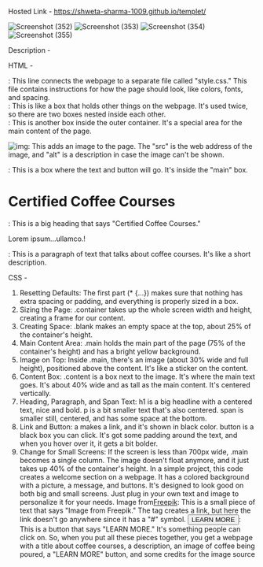 Hosted Link - https://shweta-sharma-1009.github.io/templet/

![Screenshot (352)](https://github.com/shweta-sharma-1009/templet/assets/128416925/f7b29ec8-eb24-4c3a-a47f-a0c83f080a4a)
![Screenshot (353)](https://github.com/shweta-sharma-1009/templet/assets/128416925/717136bc-f368-4fff-9732-50f23102bad6)
![Screenshot (354)](https://github.com/shweta-sharma-1009/templet/assets/128416925/98f7e1d3-e477-4243-9026-c0adc40dc7b8)
![Screenshot (355)](https://github.com/shweta-sharma-1009/templet/assets/128416925/4f9f0756-9b62-4e47-920f-342a72152f4e)

Description -

HTML -
<link href="./style.css" rel="stylesheet">: This line connects the webpage to a separate file called "style.css." This file contains instructions for how the page should look, like colors, fonts, and spacing.

<div class="container">: This is like a box that holds other things on the webpage. It's used twice, so there are two boxes nested inside each other.

<div class="main">: This is another box inside the outer container. It's a special area for the main content of the page.

<img src="..." alt="img">: This adds an image to the page. The "src" is the web address of the image, and "alt" is a description in case the image can't be shown.

<div class="content">: This is a box where the text and button will go. It's inside the "main" box.

<h1>Certified Coffee Courses</h1>: This is a big heading that says "Certified Coffee Courses."

<p>Lorem ipsum...ullamco.!</p>: This is a paragraph of text that talks about coffee courses. It's like a short description.

CSS - 
1. Resetting Defaults:
The first part (* {...}) makes sure that nothing has extra spacing or padding, and everything is properly sized in a box.
2. Sizing the Page:
.container takes up the whole screen width and height, creating a frame for our content.
3. Creating Space:
.blank makes an empty space at the top, about 25% of the container's height.
4. Main Content Area:
.main holds the main part of the page (75% of the container's height) and has a bright yellow background.
5. Image on Top:
Inside .main, there's an image (about 30% wide and full height), positioned above the content. It's like a sticker on the content.
6. Content Box:
.content is a box next to the image. It's where the main text goes. It's about 40% wide and as tall as the main content. It's centered vertically.
7. Heading, Paragraph, and Span Text:
h1 is a big headline with a centered text, nice and bold.
p is a bit smaller text that's also centered.
span is smaller still, centered, and has some space at the bottom.
8. Link and Button:
a makes a link, and it's shown in black color.
button is a black box you can click. It's got some padding around the text, and when you hover over it, it gets a bit bolder.
9. Change for Small Screens:
If the screen is less than 700px wide, .main becomes a single column. The image doesn't float anymore, and it just takes up 40% of the container's height.
In a simple project, this code creates a welcome section on a webpage. It has a colored background with a picture, a message, and buttons. It's designed to look good on both big and small screens. Just plug in your own text and image to personalize it for your needs.
<span>Image from<a href="#">Freepik</a></span>: This is a small piece of text that says "Image from Freepik." The <a> tag creates a link, but here the link doesn't go anywhere since it has a "#" symbol.
<button>LEARN MORE</button>: This is a button that says "LEARN MORE." It's something people can click on.
So, when you put all these pieces together, you get a webpage with a title about coffee courses, a description, an image of coffee being poured, a "LEARN MORE" button, and some credits for the image source

